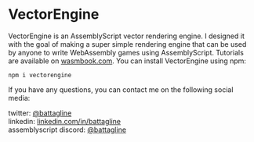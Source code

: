 # VectorEngine

VectorEngine is an AssemblyScript vector rendering engine.  I designed it with the goal of making a super simple rendering engine that can be used by anyone to write WebAssembly games using AssemblyScript.  Tutorials are available on [wasmbook.com](https://wasmbook.com).  You can install VectorEngine using npm:

```
npm i vectorengine
```

If you have any questions, you can contact me on the following social media:

twitter: [@battagline](https://twitter.com/battagline)<br>
linkedin: [linkedin.com/in/battagline](https://linkedin.com/in/battagline)<br>
assemblyscript discord: [@battagline](https://discord.gg/assemblyscript)<br>
 